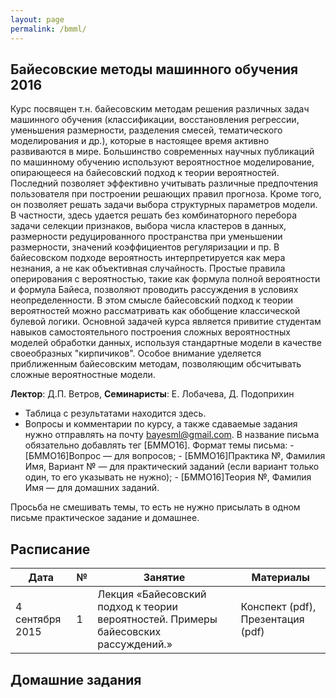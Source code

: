 ```yaml
---
layout: page
permalink: /bmml/
---
```


## Байесовские методы машинного обучения 2016

Курс посвящен т.н. байесовским методам решения различных задач машинного обучения (классификации, восстановления регрессии, уменьшения размерности, разделения смесей, тематического моделирования и др.), которые в настоящее время активно развиваются в мире. Большинство современных научных публикаций по машинному обучению используют вероятностное моделирование, опирающееся на байесовский подход к теории вероятностей. Последний позволяет эффективно учитывать различные предпочтения пользователя при построении решающих правил прогноза. Кроме того, он позволяет решать задачи выбора структурных параметров модели. В частности, здесь удается решать без комбинаторного перебора задачи селекции признаков, выбора числа кластеров в данных, размерности редуцированного пространства при уменьшении размерности, значений коэффициентов регуляризации и пр. В байесовском подходе вероятность интерпретируется как мера незнания, а не как объективная случайность. Простые правила оперирования с вероятностью, такие как формула полной вероятности и формула Байеса, позволяют проводить рассуждения в условиях неопределенности. В этом смысле байесовский подход к теории вероятностей можно рассматривать как обобщение классической булевой логики. Основной задачей курса является привитие студентам навыков самостоятельного построения сложных вероятностных моделей обработки данных, используя стандартные модели в качестве своеобразных "кирпичиков". Особое внимание уделяется приближенным байесовским методам, позволяющим обсчитывать сложные вероятностные модели.

**Лектор**: Д.П. Ветров,
**Семинаристы**: Е. Лобачева, Д. Подоприхин

- Таблица с результатами находится здесь.
- Вопросы и комментарии по курсу, а также сдаваемые задания нужно отправлять на почту bayesml@gmail.com. В название письма обязательно добавлять тег [БММО16].
    Формат темы письма:
        - [БММО16]Вопрос — для вопросов;
        - [БММО16]Практика №, Фамилия Имя, Вариант № — для практический заданий (если вариант только один, то его указывать не нужно);
        - [БММО16]Теория №, Фамилия Имя — для домашних заданий.
        
Просьба не смешивать темы, то есть не нужно присылать в одном письме практическое задание и домашнее.

## Расписание

| Дата | № | Занятие | Материалы |
|------|---|---------|-----------|
|4 сентября 2015|1|Лекция «Байесовский подход к теории вероятностей. Примеры байесовских рассуждений.»|Конспект (pdf), Презентация (pdf)|

## Домашние задания